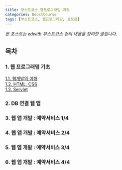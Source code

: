 ```yaml
---
title: 부스트코스 웹프로그래밍 과정
categories: BoostCourse
tags: [부스트코스, 웹프로그래밍, 글모음]
---
```

*본 포스트는 edwith 부스트코스 강의 내용을 정리한 글입니다.*

## 목차

### 1. 웹 프로그래밍 기초
[1.1. 웹개발의 이해](https://eunjeong-park.github.io/boostcourse/2019/09/01/1.1.-웹개발의-이해/)  
[1.2. HTML, CSS](https://eunjeong-park.github.io/boostcourse/2019/09/02/1.2.-HTML,-CSS/)  
[1.3. Servlet](https://eunjeong-park.github.io/boostcourse/2019/09/02/1.3.-Servlet/)

### 2. DB 연결 웹 앱

### 3. 웹 앱 개발 : 예약서비스 1/4

### 4. 웹 앱 개발 : 예약서비스 2/4

### 5. 웹 앱 개발 : 예약서비스 3/4

### 6. 웹 앱 개발 : 예약서비스 4/4